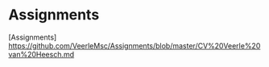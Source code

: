# Assignments

[Assignments] https://github.com/VeerleMsc/Assignments/blob/master/CV%20Veerle%20van%20Heesch.md


